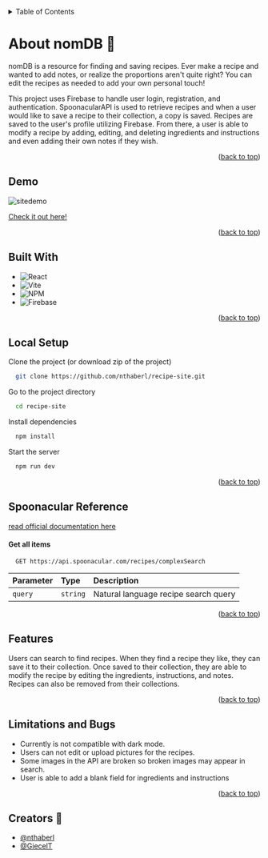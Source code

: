 <a id="readme-top"></a>
<!-- 
README styling provided by https://github.com/othneildrew/Best-README-Template
 https://readme.so/
 https://www.markdownguide.org/basic-syntax/
 -->



<details>
  <summary>Table of Contents</summary>
  <ol>
    <li><a href="#about-nomdb-🍰">About The Project</a></li>
    <li><a href="#demo">Demo</a></li>
    <li><a href="#built-with">Built With</a></li>
    <li><a href="#local-setup">Local Setup</a></li>
    <li><a href="#spoonacular-reference">API Reference</a></li>
    <li><a href="#features">Features</a></li>
    <li><a href="#limitations">Limitations</a></li>
    <li><a href="#creators">Creators</a></li>
  </ol>
</details>

# About nomDB 🍰

nomDB is a resource for finding and saving recipes. Ever make a recipe and wanted to add notes, or realize the proportions aren't quite right? You can edit the recipes as needed to add your own personal touch!

This project uses Firebase to handle user login, registration, and authentication. SpoonacularAPI is used to retrieve recipes and when a user would like to save a recipe to their collection, a copy is saved. Recipes are saved to the user's profile utilizing Firebase. From there, a user is able to modify a recipe by adding, editing, and deleting ingredients and instructions and even adding their own notes if they wish. 


<p align="right">(<a href="#readme-top">back to top</a>)</p>

## Demo
![sitedemo](public/assets/images/sitedemo.gif)

[Check it out here!](https://nom-db.netlify.app/)


<p align="right">(<a href="#readme-top">back to top</a>)</p>


## Built With
* ![React](https://img.shields.io/badge/react-%2320232a.svg?style=for-the-badge&logo=react&logoColor=%2361DAFB)
* ![Vite](https://img.shields.io/badge/vite-%23646CFF.svg?style=for-the-badge&logo=vite&logoColor=white)
* ![NPM](https://img.shields.io/badge/NPM-%23CB3837.svg?style=for-the-badge&logo=npm&logoColor=white)
* ![Firebase](https://img.shields.io/badge/firebase-a08021?style=for-the-badge&logo=firebase&logoColor=ffcd34)


<p align="right">(<a href="#readme-top">back to top</a>)</p>

## Local Setup

Clone the project (or download zip of the project)

```bash
  git clone https://github.com/nthaberl/recipe-site.git
```

Go to the project directory

```bash
  cd recipe-site
```

Install dependencies

```bash
  npm install
```

Start the server

```bash
  npm run dev
```


<p align="right">(<a href="#readme-top">back to top</a>)</p>

## Spoonacular Reference
[read official documentation here](https://spoonacular.com/food-api/docs#Search-Recipes-Complex)

#### Get all items

```http
  GET https://api.spoonacular.com/recipes/complexSearch
```

| Parameter | Type     | Description                |
| :-------- | :------- | :------------------------- |
|  `query`  | `string` | Natural language recipe search query |


<p align="right">(<a href="#readme-top">back to top</a>)</p>

## Features

Users can search to find recipes. When they find a recipe they like, they can save it to their collection. Once saved to their collection, they are able to modify the recipe by editing the ingredients, instructions, and notes. Recipes can also be removed from their collections.


<p align="right">(<a href="#readme-top">back to top</a>)</p>

## Limitations and Bugs

* Currently is not compatible with dark mode. 
* Users can not edit or upload pictures for the recipes.
* Some images in the API are broken so broken images may appear in search. 
* User is able to add a blank field for ingredients and instructions


<p align="right">(<a href="#readme-top">back to top</a>)</p>

## Creators 👋

- [@nthaberl](https://www.github.com/nthaberl)
- [@GiecelT](https://www.github/com/GiecelT)

